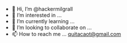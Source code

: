- 👋 Hi, I’m @hackermilgrall
- 👀 I’m interested in ...
- 🌱 I’m currently learning ...
- 💞️ I’m looking to collaborate on ...
- 📫 How to reach me ...
quitacaot@gmail.com
<!---
hackermilgrall/hackermilgrall is a ✨ special ✨ repository because its `README.md` (this file) appears on your GitHub profile.
You can click the Preview link to take a look at your changes.
--->
